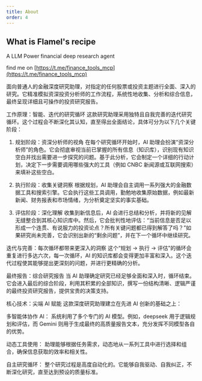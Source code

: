 ```yaml
---
title: About
order: 4
---
```

## What is Flamel's recipe

A LLM Power financial deep research agent

find me on [https://t.me/finance_tools_mcp](https://t.me/finance_tools_mcp)

面向普通人的金融深度研究助理，对指定的任何股票或投资主题进行全面、深入的研究。它精准模拟资深投资分析师的工作流程，系统性地收集、分析和综合信息，最终呈现详细且可操作的投资研究报告。

工作原理：智能、迭代的研究循环
这款研究助理采用独特且自我完善的迭代研究循环。这个过程会不断深化其认知，直至得出全面结论，具体可分为以下几个关键阶段：

1. 规划阶段：资深分析师的视角
在每个研究循环开始时，AI 助理会扮演“资深分析师”的角色。它会彻底审视当前已掌握的所有信息（知识库），识别现有知识空白并找出需要进一步探究的问题。基于此分析，它会制定一个详细的行动计划，决定下一步需要调用哪些强大的工具（例如 CNBC 新闻源或互联网搜索）来填补这些空白。

2. 执行阶段：收集关键洞察
根据规划，AI 助理会自主调用一系列强大的金融数据工具和搜索引擎。它会执行这些工具调用，勤勉地收集原始数据，例如最新新闻、财务报表和市场情绪，为分析奠定坚实的事实基础。

3. 评估阶段：深化理解
收集到新信息后，AI 会进行总结和分析，并将新的见解无缝整合到其核心知识库中。然后，它会批判性地评估：“当前信息是否足以形成一个连贯、有说服力的投资论点？所有关键问题都已得到解答了吗？”如果研究尚未完善，它会识别出新的“剩余问题”，并在下一个循环中继续研究。

迭代与完善：每次循环都带来更深入的洞察
这个“规划 -> 执行 -> 评估”的循环会重复进行多达六次，每一次循环，AI 的知识库都会变得更加丰富和深入。这个迭代过程使其能够提出更深刻的问题，并进行更精确的分析。

最终报告：综合研究报告
当 AI 助理确定研究已经足够全面和深入时，循环结束。它会进入最后的综合阶段，利用其积累的全部知识，撰写一份结构清晰、逻辑严谨的最终投资研究报告，提供宝贵的决策支持。

核心技术：尖端 AI 赋能
这款深度研究助理建立在先进 AI 创新的基础之上：

多智能体协作 AI： 系统利用了多个专门的 AI 模型。例如，deepseek 用于逻辑规划和评估，而 Gemini 则用于生成最终的高质量报告文本，充分发挥不同模型各自的优势。

动态工具使用： 助理能够根据任务需求，动态地从一系列工具中进行选择和组合，确保信息获取的效率和相关性。

自主研究循环： 整个研究过程是高度自动化的。它能够自我驱动、自我纠正，不断深化研究，直至达到预设的质量标准。

